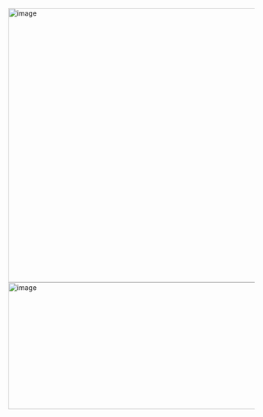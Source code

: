 <img width="1076" height="560" alt="image" src="https://github.com/user-attachments/assets/b234783a-5190-406d-8e0e-11e0dfae438a" />

<img width="770" height="259" alt="image" src="https://github.com/user-attachments/assets/5a563fcf-ec89-443d-bbdb-f6dbe67db766" />

